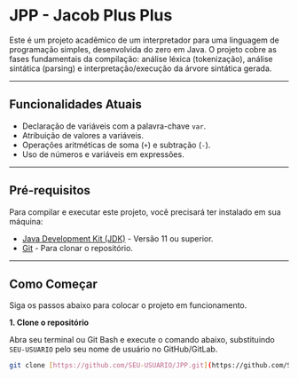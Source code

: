 # JPP - Jacob Plus Plus

Este é um projeto acadêmico de um interpretador para uma linguagem de programação simples, desenvolvida do zero em Java. O projeto cobre as fases fundamentais da compilação: análise léxica (tokenização), análise sintática (parsing) e interpretação/execução da árvore sintática gerada.

---

## Funcionalidades Atuais

- Declaração de variáveis com a palavra-chave `var`.
- Atribuição de valores a variáveis.
- Operações aritméticas de soma (`+`) e subtração (`-`).
- Uso de números e variáveis em expressões.

---

## Pré-requisitos

Para compilar e executar este projeto, você precisará ter instalado em sua máquina:

- [Java Development Kit (JDK)](https://www.oracle.com/java/technologies/downloads/) - Versão 11 ou superior.
- [Git](https://git-scm.com/) - Para clonar o repositório.

---

## Como Começar

Siga os passos abaixo para colocar o projeto em funcionamento.

**1. Clone o repositório**

Abra seu terminal ou Git Bash e execute o comando abaixo, substituindo `SEU-USUARIO` pelo seu nome de usuário no GitHub/GitLab.

```sh
git clone [https://github.com/SEU-USUARIO/JPP.git](https://github.com/SEU-USUARIO/JPP.git)
```
